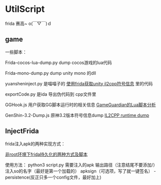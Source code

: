 # UtilScript

frida  赛高~ o(￣▽￣)ｄ

## game 

一些脚本：

Frida-cocos-lua-dump.py dump cocos游戏的lua代码

Frida-mono-dump.py dump unity mono 的dll

yuansheninject.py 是喵喵子的 [使用frida获取unity il2cpp符号信息](https://nszdhd1.github.io/2020/12/04/%E4%BD%BF%E7%94%A8frida%E8%8E%B7%E5%8F%96il2cpp%E7%AC%A6%E5%8F%B7%E4%BF%A1%E6%81%AF/#more) 里的代码 

exportCode.py 是ida 导出伪代码到 cpp文件里

GGHook.js 用户获取GG脚本运行时的相关信息 [GameGuardian的Lua脚本分析](https://nszdhd1.github.io/2022/09/08/GameGuardian%E7%9A%84Lua%E8%84%9A%E6%9C%AC%E6%B7%B7%E6%B7%86%E5%88%86%E6%9E%90/#more)

GenShin-3.2-Dump.js 原神3.2版本符号信息dump [IL2CPP runtime dump](https://bbs.pediy.com/thread-275146.htm)

## InjectFrida

frida注入apk的两种实现方式：

[非root环境下frida持久化的两种方式及脚本](https://bbs.pediy.com/thread-268175.htm)

使用方法：
python3 script.py 需要注入的apk  输出路径（注意结尾不要添加/） 注入so的名字（最好是第一个加载的） apksign（可选项，写了就一键签名） -persistence(反正只多一个config文件，最好加上)
